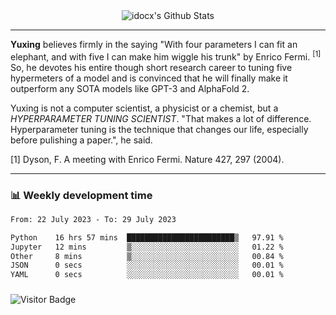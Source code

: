 <div align="center">
    <img align="center" src="https://github-readme-stats.vercel.app/api?username=idocx&show_icons=true&count_private=true&hide_border=true" alt="idocx's Github Stats"></img>
</div>

---

**Yuxing** believes firmly in the saying "With four parameters I can fit an elephant, and with five I can make him wiggle his trunk" by Enrico Fermi. <sup>[1]</sup> So, he devotes his entire though short research career to tuning five hypermeters of a model and is convinced that he will finally make it outperform any SOTA models like GPT-3 and AlphaFold 2.

Yuxing is not a computer scientist, a physicist or a chemist, but a *HYPERPARAMETER TUNING SCIENTIST*. "That makes a lot of difference. Hyperparameter tuning is the technique that changes our life, especially before pulishing a paper.", he said.

[1] Dyson, F. A meeting with Enrico Fermi. Nature 427, 297 (2004).


---

### 📊 Weekly development time
<!--START_SECTION:waka-->

```txt
From: 22 July 2023 - To: 29 July 2023

Python    16 hrs 57 mins  ████████████████████████▒   97.91 %
Jupyter   12 mins         ▒░░░░░░░░░░░░░░░░░░░░░░░░   01.22 %
Other     8 mins          ▒░░░░░░░░░░░░░░░░░░░░░░░░   00.84 %
JSON      0 secs          ░░░░░░░░░░░░░░░░░░░░░░░░░   00.01 %
YAML      0 secs          ░░░░░░░░░░░░░░░░░░░░░░░░░   00.01 %
```

<!--END_SECTION:waka-->

### 

![Visitor Badge](https://visitor-badge.laobi.icu/badge?page_id=idocx.idocx)